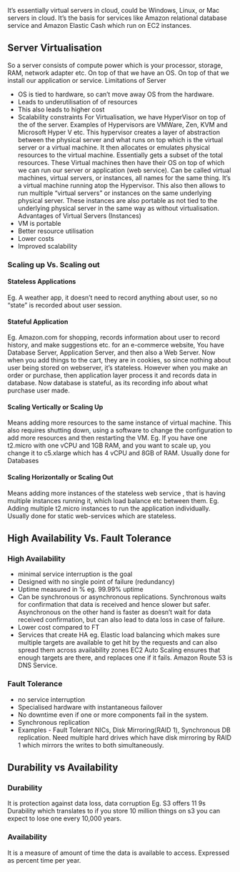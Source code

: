 It’s essentially virtual servers in cloud, could be Windows, Linux, or Mac servers in cloud. It’s the basis for services like Amazon relational database service and Amazon Elastic Cash which run on EC2 instances.

## Server Virtualisation 
So a server consists of compute power which is your processor, storage,  RAM, network adapter etc. On top of that we have an OS. On top of that we install our application or service.
Limitations of Server
- OS is tied to hardware, so can’t move away OS from the hardware. 
- Leads to underutilisation of of resources
- This also leads to higher cost
- Scalability constraints
For Virtualisation, we have HyperVisor on top of the of the server. Examples of Hypervisors are VMWare, Zen, KVM and Microsoft Hyper V etc. This hypervisor creates a layer of abstraction between the physical server and what runs on top which is the virtual server or a virtual machine. It then allocates or emulates physical resources to the virtual machine. Essentially gets a subset of the total resources. These Virtual machines then have their OS on top of which we can run our server or application (web service). Can be called virtual machines, virtual servers, or instances, all names for the same thing. It’s a virtual machine running atop the Hypervisor. This also then allows to run multiple “virtual servers” or instances on the same underlying physical server. These instances are also portable as not tied to the underlying physical server in the same way as without virtualisation.
Advantages of Virtual Servers (Instances)
- VM is portable 
- Better resource utilisation 
- Lower costs
- Improved scalability 
### Scaling up Vs. Scaling out
#### Stateless Applications
Eg. A weather app, it doesn’t need to record anything about user, so no “state” is recorded about user session. 
#### Stateful Application
Eg. Amazon.com for shopping, records information about user to record history, and make suggestions etc. 
for an e-commerce website, 
You have Database Server, Application Server, and then also a Web Server.
Now when you add things to the cart, they are in cookies, so since nothing about user being stored on webserver, it’s stateless. However when you make an order or purchase, then application layer process it and records data in database. Now database is stateful, as its recording info about what purchase user made. 

#### Scaling Vertically or Scaling Up 
Means adding more resources to the same instance of virtual machine. This also requires shutting down, using a software to change the configuration to add more resources and then restarting the VM.
Eg. If you have one t2.micro with one vCPU and 1GB RAM, and you want to scale up, you change it to c5.xlarge which has 4 vCPU and 8GB of RAM.
Usually done for Databases 

#### Scaling Horizontally or Scaling Out 
Means adding more instances of the stateless web service , that is having multiple instances running it, which load balance etc between them. 
Eg. Adding multiple t2.micro instances to run the application individually. 
Usually done for static web-services which are stateless.

## High Availability Vs. Fault Tolerance 
### High Availability
- minimal service interruption is the goal
- Designed with no single point of failure (redundancy)
- Uptime measured in % eg. 99.99% uptime 
- Can be synchronous or asynchronous replications. Synchronous waits for confirmation that data is received and hence slower but safer. Asynchronous on the other hand is faster as doesn’t wait for data received confirmation, but can also lead to data loss in case of failure.
- Lower cost compared to FT
- Services that create HA eg. Elastic load balancing which makes sure multiple targets are available to get hit by the requests and can also spread them across availability zones EC2 Auto Scaling ensures that enough targets are there, and replaces one if it fails. Amazon Route 53 is DNS Service.

### Fault Tolerance 
- no service interruption 
- Specialised hardware with instantaneous failover
- No downtime even if one or more components fail in the system.
- Synchronous replication 
- Examples - Fault Tolerant NICs, Disk Mirroring(RAID 1), Synchronous DB replication. 
Need multiple hard drives which have disk mirroring by RAID 1 which mirrors the writes to both simultaneously. 

## Durability vs Availability 
### Durability
It is protection against data loss, data corruption
Eg. S3 offers 11 9s Durability which translates to if you store 10 million things on s3 you can expect to lose one every 10,000 years. 
### Availability 
It is a measure of amount of time the data is available to access. Expressed as percent time per year.

 


